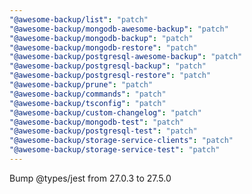 ```yaml
---
"@awesome-backup/list": "patch"
"@awesome-backup/mongodb-awesome-backup": "patch"
"@awesome-backup/mongodb-backup": "patch"
"@awesome-backup/mongodb-restore": "patch"
"@awesome-backup/postgresql-awesome-backup": "patch"
"@awesome-backup/postgresql-backup": "patch"
"@awesome-backup/postgresql-restore": "patch"
"@awesome-backup/prune": "patch"
"@awesome-backup/commands": "patch"
"@awesome-backup/tsconfig": "patch"
"@awesome-backup/custom-changelog": "patch"
"@awesome-backup/mongodb-test": "patch"
"@awesome-backup/postgresql-test": "patch"
"@awesome-backup/storage-service-clients": "patch"
"@awesome-backup/storage-service-test": "patch"
---
```


Bump @types/jest from 27.0.3 to 27.5.0
